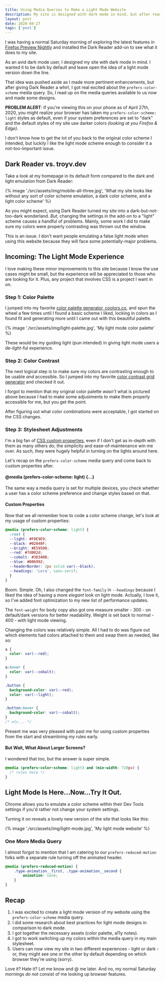 ```yaml
---
title: Using Media Queries to Make a Light Mode Website
description: My site is designed with dark mode in mind, but after reading about the latest in media query news, I was antsy to give light mode users a unique experience.
layout: post
date: 2020-04-27
tags: ['post']
---
```

I was having a normal Saturday morning of exploring the latest features in [Firefox Preview Nightly](https://play.google.com/store/apps/details?id=org.mozilla.fenix.nightly) and installed the Dark Reader add-on to see what it does to my site.

As an avid dark mode user, I designed my site with dark mode in mind. I wanted it to be dark by default and leave open the idea of a light mode version down the line.

That idea was pushed aside as I made more pertinent enhancements, but after giving Dark Reader a whirl, I got real excited about the `prefers-color-scheme` media query. So, I read up on the media queries available to us now and made some designs.

**PROBLEM ALERT**: If you're viewing this on your phone as of April 27th, 2020, you might realize your browser has taken my `prefers-color-scheme: light` styles as default, even if your system preferences are set to "dark" and the default styles of my site use darker colors _(looking at you Firefox & Edge)_.

I don't know how to get the lot of you back to the original color scheme I intended, but luckily I like the light mode scheme enough to consider it a not-too-important issue.

## Dark Reader vs. troyv.dev
Take a look at my homepage in its default form compared to the dark and light emulation from Dark Reader:

{% image './src/assets/img/mobile-all-three.jpg', 'What my site looks like without any sort of color scheme emulation, a dark color scheme, and a light color scheme' %}

As you might expect, using Dark Reader turned my site into a dark-but-not-too-dark wonderland. _But_, changing the settings in the add-on to a "light" scheme causes a handful of problems. Mainly, some work I did to make sure my colors were properly contrasting was thrown out the window.

This is an issue. I don't want people emulating a false light mode when using this website because they will face some potentially-major problems.

## Incoming: The Light Mode Experience
I love making these minor improvements to this site because I know the use cases might be small, but the experience will be appreciated to those who are looking for it. Plus, any project that involves CSS is a project I want in on.

### Step 1: Color Palette
I jumped into my favorite [color palette generator, coolors.co](https://coolors.co/), and spun the wheel a few times until I found a basic scheme I liked, locking in colors as I found fit and generating more until I came out with this beautiful palette.

{% image './src/assets/img/light-palette.jpg', 'My light mode color palette' %}

These would be my guiding light (pun intended) in giving light mode users a de-_light_-ful experience.

### Step 2: Color Contrast
The next logical step is to make sure my colors are contrasting enough to be usable _and_ accessible. So I jumped into my favorite [color contrast grid generator](https://contrast-grid.eightshapes.com/) and checked it out.

I forgot to mention that my original color palette _wasn't_ what is pictured above because I had to make some adjustments to make them properly accessible for me, but you get the point.

After figuring out what color combinations were acceptable, I got started on the CSS changes.

### Step 3: Stylesheet Adjustments
I'm a big fan of [CSS custom properties](https://developer.mozilla.org/en-US/docs/Web/CSS/--*), even if I don't get as in-depth with them as many others do; the simplicity and ease-of-maintenance win me over. As such, they were hugely helpful in turning on the lights around here.

Let's recap on the `prefers-color-scheme` media query and come back to custom properties after.

#### @media (prefers-color-scheme: light) {...}
The same way a media query is set for multiple devices, you check whether a user has a color scheme preference and change styles based on that.

#### Custom Properties
Now that we all remember how to code a color scheme change, let's look at my usage of custom properties:

```css
@media (prefers-color-scheme: light) {
  :root {
  --light: #F0E9E9;
  --black: #02040F;
  --bright: #E59500;
  --red: #7d002d;
  --cobalt: #3D348B;
  --blue: #006992;
  --headerBorder: 2px solid var(--black);
  --headings: 'Lora', sans-serif;
  }
}
```

Boom. Simple. Oh, I also changed the `font-family` in `--headings` because I liked the idea of having a more _elegant_ look on light mode. Actually, I love it, so I've added font optimization to my new list of performance updates.

The `font-weight` for body copy also got one measure smaller - 300 - on default/dark versions for better readability. Weight is set back to normal - 400 - with light mode viewing.

Changing the colors was relatively simple. All I had to do was figure out which elements had colors attached to them and swap them as needed, like so:

```css
a {
  color: var(--red);
}

a:hover {
  color: var(--cobalt);
}

.button {
  background-color: var(--red);
  color: var(--light);
}

.button:hover {
  background-color: var(--cobalt);
}
/* etc... */
```

Present me was very pleased with past me for using custom properties from the start and streamlining my rules early.

#### But Wait, What About Larger Screens?
I wondered that too, but the answer is super simple.

```css
@media (prefers-color-scheme: light) and (min-width: 720px) {
  /* rules here */
}
```

## Light Mode Is Here...Now...Try It Out.
Chrome allows you to emulate a color scheme within their Dev Tools settings if you'd rather not change your system settings.

Turning it on reveals a lovely new version of the site that looks like this:

{% image './src/assets/img/light-mode.jpg', 'My light mode website' %}

### One More Media Query
I almost forgot to mention that I am catering to our `prefers-reduced-motion` folks with a separate rule turning off the animated header.

```css
@media (prefers-reduced-motion) {
	.type-animation__first, .type-animation__second {
		animation: none;
	}
}
```

## Recap
1. I was excited to create a light mode version of my website using the `prefers-color-scheme` media query.
2. I did some research about best practices for light mode designs in comparison to dark mode.
3. I got together the necessary assets (color palette, a11y notes).
4. I got to work switching up my colors within the media query in my main stylesheet.
5. Users can now view my site in two different experiences - light or dark - or, they might see one or the other by default depending on which browser they're using (sorry).

Love it? Hate it? Let me know and @ me later. And no, my normal Saturday mornings _do not_ consist of me looking up browser features.
